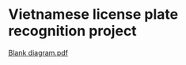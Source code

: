 # Vietnamese license plate recognition project

[Blank diagram.pdf](https://github.com/qbao1607/Vietnamese-license-plate-recognition-project/files/6850047/Blank.diagram.pdf)

